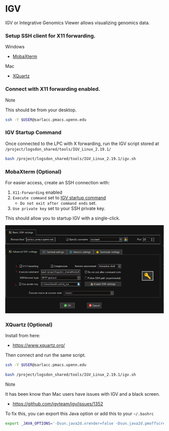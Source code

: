 # IGV
IGV or Integrative Genomics Viewer allows visualizing genomics data.

### Setup SSH client for X11 forwarding.
Windows
* [MobaXterm](https://mobaxterm.mobatek.net/)

Mac
* [XQuartz](https://www.xquartz.org/)

### Connect with X11 forwarding enabled.
> [!NOTE]
> This should be from your desktop.

```bash
ssh -Y $USER@sarlacc.pmacs.upenn.edu
```

### IGV Startup Command
Once connected to the LPC with X forwarding, run the IGV script stored at `/project/logsdon_shared/tools/IGV_Linux_2.19.1/`  
```bash
bash /project/logsdon_shared/tools/IGV_Linux_2.19.1/igv.sh
```

### MobaXterm (Optional)
For easier access, create an SSH connection with:
1. `X11-Forwarding` enabled
2. `Execute command` set to [IGV startup command](#igv-startup-command)
    * `Do not exit after command ends` set.
3. `Use private key` set to your SSH private key.

This should allow you to startup IGV with a single-click.

![](imgs/mobaxterm_igv_settings.png)

### XQuartz (Optional)
Install from here:
* https://www.xquartz.org/

Then connect and run the same script.
```bash
ssh -Y $USER@sarlacc.pmacs.upenn.edu
```

```bash
bash /project/logsdon_shared/tools/IGV_Linux_2.19.1/igv.sh
```

> [!NOTE]
> It has been know than Mac users have issues with IGV and a black screen.
> * https://github.com/igvteam/igv/issues/1352
>
> To fix this, you can export this Java option or add this to your `~/.bashrc`

```bash
export _JAVA_OPTIONS='-Dsun.java2d.xrender=false -Dsun.java2d.pmoffscreen=false'
```
